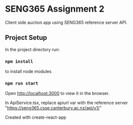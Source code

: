 
# SENG365 Assignment 2

Client side auction app using SENG365 reference server API.

## Project Setup

In the project directory run:

### `npm install`

to install node modules

### `npm run start`

Open [http://localhost:3000](http://localhost:3000) to view it in the browser.

In ApiService.tsx, replace apiurl var with the reference server "https://seng365.csse.canterbury.ac.nz/api/v1/"

Created with create-react-app


